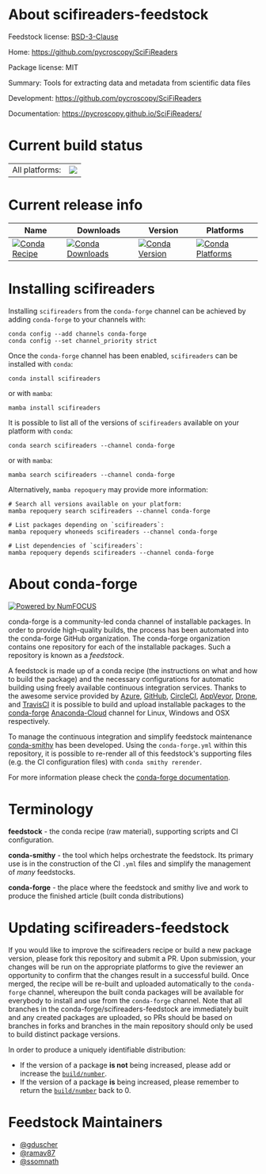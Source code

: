 About scifireaders-feedstock
============================

Feedstock license: [BSD-3-Clause](https://github.com/conda-forge/scifireaders-feedstock/blob/main/LICENSE.txt)

Home: https://github.com/pycroscopy/SciFiReaders

Package license: MIT

Summary: Tools for extracting data and metadata from scientific data files

Development: https://github.com/pycroscopy/SciFiReaders

Documentation: https://pycroscopy.github.io/SciFiReaders/

Current build status
====================


<table><tr><td>All platforms:</td>
    <td>
      <a href="https://dev.azure.com/conda-forge/feedstock-builds/_build/latest?definitionId=15812&branchName=main">
        <img src="https://dev.azure.com/conda-forge/feedstock-builds/_apis/build/status/scifireaders-feedstock?branchName=main">
      </a>
    </td>
  </tr>
</table>

Current release info
====================

| Name | Downloads | Version | Platforms |
| --- | --- | --- | --- |
| [![Conda Recipe](https://img.shields.io/badge/recipe-scifireaders-green.svg)](https://anaconda.org/conda-forge/scifireaders) | [![Conda Downloads](https://img.shields.io/conda/dn/conda-forge/scifireaders.svg)](https://anaconda.org/conda-forge/scifireaders) | [![Conda Version](https://img.shields.io/conda/vn/conda-forge/scifireaders.svg)](https://anaconda.org/conda-forge/scifireaders) | [![Conda Platforms](https://img.shields.io/conda/pn/conda-forge/scifireaders.svg)](https://anaconda.org/conda-forge/scifireaders) |

Installing scifireaders
=======================

Installing `scifireaders` from the `conda-forge` channel can be achieved by adding `conda-forge` to your channels with:

```
conda config --add channels conda-forge
conda config --set channel_priority strict
```

Once the `conda-forge` channel has been enabled, `scifireaders` can be installed with `conda`:

```
conda install scifireaders
```

or with `mamba`:

```
mamba install scifireaders
```

It is possible to list all of the versions of `scifireaders` available on your platform with `conda`:

```
conda search scifireaders --channel conda-forge
```

or with `mamba`:

```
mamba search scifireaders --channel conda-forge
```

Alternatively, `mamba repoquery` may provide more information:

```
# Search all versions available on your platform:
mamba repoquery search scifireaders --channel conda-forge

# List packages depending on `scifireaders`:
mamba repoquery whoneeds scifireaders --channel conda-forge

# List dependencies of `scifireaders`:
mamba repoquery depends scifireaders --channel conda-forge
```


About conda-forge
=================

[![Powered by
NumFOCUS](https://img.shields.io/badge/powered%20by-NumFOCUS-orange.svg?style=flat&colorA=E1523D&colorB=007D8A)](https://numfocus.org)

conda-forge is a community-led conda channel of installable packages.
In order to provide high-quality builds, the process has been automated into the
conda-forge GitHub organization. The conda-forge organization contains one repository
for each of the installable packages. Such a repository is known as a *feedstock*.

A feedstock is made up of a conda recipe (the instructions on what and how to build
the package) and the necessary configurations for automatic building using freely
available continuous integration services. Thanks to the awesome service provided by
[Azure](https://azure.microsoft.com/en-us/services/devops/), [GitHub](https://github.com/),
[CircleCI](https://circleci.com/), [AppVeyor](https://www.appveyor.com/),
[Drone](https://cloud.drone.io/welcome), and [TravisCI](https://travis-ci.com/)
it is possible to build and upload installable packages to the
[conda-forge](https://anaconda.org/conda-forge) [Anaconda-Cloud](https://anaconda.org/)
channel for Linux, Windows and OSX respectively.

To manage the continuous integration and simplify feedstock maintenance
[conda-smithy](https://github.com/conda-forge/conda-smithy) has been developed.
Using the ``conda-forge.yml`` within this repository, it is possible to re-render all of
this feedstock's supporting files (e.g. the CI configuration files) with ``conda smithy rerender``.

For more information please check the [conda-forge documentation](https://conda-forge.org/docs/).

Terminology
===========

**feedstock** - the conda recipe (raw material), supporting scripts and CI configuration.

**conda-smithy** - the tool which helps orchestrate the feedstock.
                   Its primary use is in the construction of the CI ``.yml`` files
                   and simplify the management of *many* feedstocks.

**conda-forge** - the place where the feedstock and smithy live and work to
                  produce the finished article (built conda distributions)


Updating scifireaders-feedstock
===============================

If you would like to improve the scifireaders recipe or build a new
package version, please fork this repository and submit a PR. Upon submission,
your changes will be run on the appropriate platforms to give the reviewer an
opportunity to confirm that the changes result in a successful build. Once
merged, the recipe will be re-built and uploaded automatically to the
`conda-forge` channel, whereupon the built conda packages will be available for
everybody to install and use from the `conda-forge` channel.
Note that all branches in the conda-forge/scifireaders-feedstock are
immediately built and any created packages are uploaded, so PRs should be based
on branches in forks and branches in the main repository should only be used to
build distinct package versions.

In order to produce a uniquely identifiable distribution:
 * If the version of a package **is not** being increased, please add or increase
   the [``build/number``](https://docs.conda.io/projects/conda-build/en/latest/resources/define-metadata.html#build-number-and-string).
 * If the version of a package **is** being increased, please remember to return
   the [``build/number``](https://docs.conda.io/projects/conda-build/en/latest/resources/define-metadata.html#build-number-and-string)
   back to 0.

Feedstock Maintainers
=====================

* [@gduscher](https://github.com/gduscher/)
* [@ramav87](https://github.com/ramav87/)
* [@ssomnath](https://github.com/ssomnath/)

